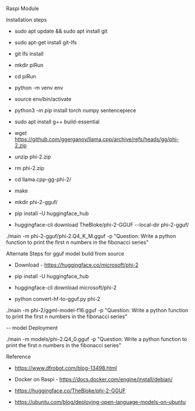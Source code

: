 Raspi Module


Installation steps 
- sudo apt update && sudo apt install git
- sudo apt-get install git-lfs
- git lfs install
- mkdir piRun
- cd piRun
- python -m venv env
- source env/bin/activate

- python3 -m pip install torch numpy sentencepiece
- sudo apt install g++ build-essential

- wget https://github.com/ggerganov/llama.cpp/archive/refs/heads/gg/phi-2.zip
- unzip phi-2.zip 
- rm phi-2.zip


- cd llama.cpp-gg-phi-2/
- make 

- mkdir phi-2-gguf/
- pip install -U huggingface_hub
- huggingface-cli download TheBloke/phi-2-GGUF --local-dir phi-2-gguf/  

./main -m phi-2-gguf/phi-2.Q4_K_M.gguf -p "Question: Write a python function to print the first n numbers in the fibonacci series"




Alternate Steps for gguf model build from source


- Download - https://huggingface.co/microsoft/phi-2
- pip install -U huggingface_hub
- huggingface-cli download microsoft/phi-2


- python convert-hf-to-gguf.py phi-2

./main -m phi-2/ggml-model-f16.gguf -p "Question: Write a python function to print the first n numbers in the fibonacci series"

-- model Deployment

./main -m models/phi-2.Q4_0.gguf -p "Question: Write a python function to print the first n numbers in the fibonacci series"


Reference
- https://www.dfrobot.com/blog-13498.html

- Docker on Raspi - https://docs.docker.com/engine/install/debian/
- https://huggingface.co/TheBloke/phi-2-GGUF
- https://ubuntu.com/blog/deploying-open-language-models-on-ubuntu